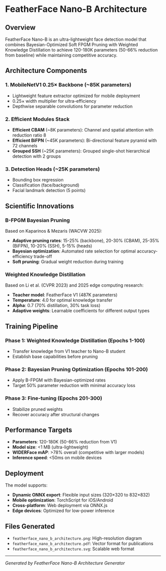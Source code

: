 # FeatherFace Nano-B Architecture

## Overview

FeatherFace Nano-B is an ultra-lightweight face detection model that combines Bayesian-Optimized Soft FPGM Pruning with Weighted Knowledge Distillation to achieve 120-180K parameters (50-66% reduction from baseline) while maintaining competitive accuracy.

## Architecture Components

### 1. MobileNetV1 0.25× Backbone (~85K parameters)
- Lightweight feature extractor optimized for mobile deployment
- 0.25× width multiplier for ultra-efficiency
- Depthwise separable convolutions for parameter reduction

### 2. Efficient Modules Stack
- **Efficient CBAM** (~8K parameters): Channel and spatial attention with reduction ratio 8
- **Efficient BiFPN** (~45K parameters): Bi-directional feature pyramid with 72 channels
- **Grouped SSH** (~25K parameters): Grouped single-shot hierarchical detection with 2 groups

### 3. Detection Heads (~25K parameters)
- Bounding box regression
- Classification (face/background)
- Facial landmark detection (5 points)

## Scientific Innovations

### B-FPGM Bayesian Pruning
Based on Kaparinos & Mezaris (WACVW 2025):
- **Adaptive pruning rates**: 15-25% (backbone), 20-30% (CBAM), 25-35% (BiFPN), 10-20% (SSH), 5-15% (heads)
- **Bayesian optimization**: Automated rate selection for optimal accuracy-efficiency trade-off
- **Soft pruning**: Gradual weight reduction during training

### Weighted Knowledge Distillation
Based on Li et al. (CVPR 2023) and 2025 edge computing research:
- **Teacher model**: FeatherFace V1 (487K parameters)
- **Temperature**: 4.0 for optimal knowledge transfer
- **Alpha**: 0.7 (70% distillation, 30% task loss)
- **Adaptive weights**: Learnable coefficients for different output types

## Training Pipeline

### Phase 1: Weighted Knowledge Distillation (Epochs 1-100)
- Transfer knowledge from V1 teacher to Nano-B student
- Establish base capabilities before pruning

### Phase 2: Bayesian Pruning Optimization (Epochs 101-200)
- Apply B-FPGM with Bayesian-optimized rates
- Target 50% parameter reduction with minimal accuracy loss

### Phase 3: Fine-tuning (Epochs 201-300)
- Stabilize pruned weights
- Recover accuracy after structural changes

## Performance Targets

- **Parameters**: 120-180K (50-66% reduction from V1)
- **Model size**: <1 MB (ultra-lightweight)
- **WIDERFace mAP**: >78% overall (competitive with larger models)
- **Inference speed**: <50ms on mobile devices

## Deployment

The model supports:
- **Dynamic ONNX export**: Flexible input sizes (320×320 to 832×832)
- **Mobile optimization**: TorchScript for iOS/Android
- **Cross-platform**: Web deployment via ONNX.js
- **Edge devices**: Optimized for low-power inference

## Files Generated

- `featherface_nano_b_architecture.png`: High-resolution diagram
- `featherface_nano_b_architecture.pdf`: Vector format for publications
- `featherface_nano_b_architecture.svg`: Scalable web format

---

*Generated by FeatherFace Nano-B Architecture Generator*
